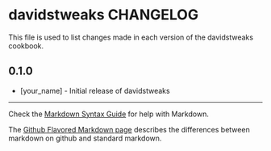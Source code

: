 davidstweaks CHANGELOG
======================

This file is used to list changes made in each version of the davidstweaks cookbook.

0.1.0
-----
- [your_name] - Initial release of davidstweaks

- - -
Check the [Markdown Syntax Guide](http://daringfireball.net/projects/markdown/syntax) for help with Markdown.

The [Github Flavored Markdown page](http://github.github.com/github-flavored-markdown/) describes the differences between markdown on github and standard markdown.
